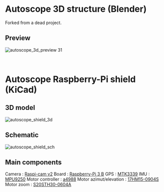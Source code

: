# Autoscope 3D structure (Blender)

Forked from a dead project.

## Preview

![autoscope_3d_preview](https://raw.githubusercontent.com/thibaudledo/Autoscope/hardware/3D_Blender/3D.png)
31

<br>

# Autoscope Raspberry-Pi shield (KiCad)

## 3D model

![autoscope_shield_3d](https://raw.githubusercontent.com/thibaudledo/Autoscope/hardware/PCB_Kicad/3D/3.png)

## Schematic

![autoscope_shield_sch](https://raw.githubusercontent.com/thibaudledo/Autoscope/hardware/PCB_Kicad/sch.png)

## Main components

Camera : [Raspi-cam v2](https://www.raspberrypi.org/products/camera-module-v2/)
Board : [Raspberry-Pi 3 B](https://www.raspberrypi.org/products/raspberry-pi-3-model-b/)
GPS : [MTK3339](https://www.adafruit.com/product/746)
IMU : [MPU9250](https://www.sparkfun.com/products/13762)
Motor controller : [a4988](https://www.pololu.com/product/1182)
Motor azimut/elevation : [17HM15-0904S](https://www.gotronic.fr/art-moteur-17hm15-0904s-23049.htm)
Motor zoom : [S20STH30-0604A](https://www.gotronic.fr/art-moteur-s20sth30-0604a-23045.htm)

